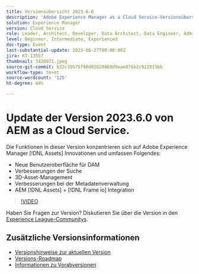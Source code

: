 ```yaml
---
title: Versionsübersicht 2023-6-0
description: 'Adobe Experience Manager as a Cloud Service-Versionsübersicht Video 2023.6.0Die Funktionen in dieser Version konzentrieren sich auf Experience Manager Assets-Innovationen und umfassen die folgenden Verbesserungen: Neue Benutzeroberfläche für DAM-Suchverbesserungen Verbesserungen der 3D-Asset-Verwaltung Metadatenverwaltung AEM [!DNL Assets] + [!DNL Frame io]  Integration'
solution: Experience Manager
version: Cloud Service
role: Leader, Architect, Developer, Data Architect, Data Engineer, Admin, User
level: Beginner, Intermediate, Experienced
doc-type: Event
last-substantial-update: 2023-06-27T00:00:00Z
jira: KT-13557
thumbnail: 3420971.jpeg
source-git-commit: b32c10575f90d02829889d9eae876b2c922915bb
workflow-type: tm+mt
source-wordcount: '125'
ht-degree: 44%

---
```



# Update der Version 2023.6.0 von AEM as a Cloud Service.


Die Funktionen in dieser Version konzentrieren sich auf Adobe Experience Manager [!DNL Assets] Innovationen und umfassen Folgendes:

* Neue Benutzeroberfläche für DAM
* Verbesserungen der Suche
* 3D-Asset-Management
* Verbesserungen bei der Metadatenverwaltung
* AEM [!DNL Assets] + [!DNL Frame io] Integration

>[!VIDEO](https://video.tv.adobe.com/v/3420971/?learn=on)


Haben Sie Fragen zur Version?  Diskutieren Sie über die Version in den [Experience League-Communitys](https://adobe.ly/444zA4U).

## Zusätzliche Versionsinformationen

* [Versionshinweise zur aktuellen Version](https://experienceleague.adobe.com/docs/experience-manager-cloud-service/content/release-notes/home.html?lang=de)
* [Versions-Roadmap](https://experienceleague.adobe.com/docs/experience-manager-release-information/aem-release-updates/update-releases-roadmap.html?lang=de)
* [Informationen zu Vorabversionen](https://experienceleague.adobe.com/docs/experience-manager-cloud-service/content/release-notes/prerelease.html?lang=de)